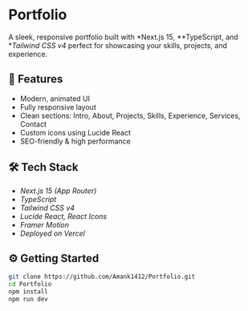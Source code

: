 # Portfolio

A sleek, responsive portfolio built with *Next.js 15, **TypeScript, and **Tailwind CSS v4* perfect for showcasing your skills, projects, and experience.

## 🚀 Features
- Modern, animated UI
- Fully responsive layout
- Clean sections: Intro, About, Projects, Skills, Experience, Services, Contact
- Custom icons using Lucide React
- SEO-friendly & high performance

## 🛠 Tech Stack
- *Next.js 15 (App Router)*
- *TypeScript*
- *Tailwind CSS v4*
- *Lucide React, React Icons*
- *Framer Motion*
- *Deployed on Vercel*

## ⚙ Getting Started

```bash
git clone https://github.com/Amank1412/Portfolio.git
cd Portfolio
npm install
npm run dev
